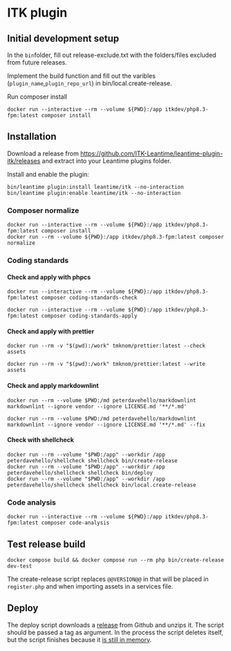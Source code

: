 # ITK plugin

## Initial development setup

In the `bin`folder, fill out release-exclude.txt with the folders/files excluded from future releases.

Implement the build function and fill out the varibles (`plugin_name`,`plugin_repo_url`) in bin/local.create-release.

Run composer install

```shell name=development-install
docker run --interactive --rm --volume ${PWD}:/app itkdev/php8.3-fpm:latest composer install
```

## Installation

Download a release from <https://github.com/ITK-Leantime/leantime-plugin-itk/releases> and extract into your Leantime
plugins folder.

Install and enable the plugin:

``` shell
bin/leantime plugin:install leantime/itk --no-interaction
bin/leantime plugin:enable leantime/itk --no-interaction
```

### Composer normalize

```shell name=composer-normalize
docker run --interactive --rm --volume ${PWD}:/app itkdev/php8.3-fpm:latest composer install
docker run --rm --volume ${PWD}:/app itkdev/php8.3-fpm:latest composer normalize
```

### Coding standards

#### Check and apply with phpcs

```shell name=check-coding-standards
docker run --interactive --rm --volume ${PWD}:/app itkdev/php8.3-fpm:latest composer coding-standards-check
```

```shell name=apply-coding-standards
docker run --interactive --rm --volume ${PWD}:/app itkdev/php8.3-fpm:latest composer coding-standards-apply
```

#### Check and apply with prettier

```shell name=prettier-check
docker run --rm -v "$(pwd):/work" tmknom/prettier:latest --check assets
```

```shell name=prettier-apply
docker run --rm -v "$(pwd):/work" tmknom/prettier:latest --write assets
```

#### Check and apply markdownlint

```shell name=markdown-check
docker run --rm --volume $PWD:/md peterdavehello/markdownlint markdownlint --ignore vendor --ignore LICENSE.md '**/*.md'
```

```shell name=markdown-apply
docker run --rm --volume $PWD:/md peterdavehello/markdownlint markdownlint --ignore vendor --ignore LICENSE.md '**/*.md' --fix
```

#### Check with shellcheck

```shell name=shell-check
docker run --rm --volume "$PWD:/app" --workdir /app peterdavehello/shellcheck shellcheck bin/create-release
docker run --rm --volume "$PWD:/app" --workdir /app peterdavehello/shellcheck shellcheck bin/deploy
docker run --rm --volume "$PWD:/app" --workdir /app peterdavehello/shellcheck shellcheck bin/local.create-release
```

### Code analysis

```shell name=code-analysis
docker run --interactive --rm --volume ${PWD}:/app itkdev/php8.3-fpm:latest composer code-analysis
```

## Test release build

```shell name=test-create-release
docker compose build && docker compose run --rm php bin/create-release dev-test
```

The create-release script replaces `@@VERSION@@` in that will be placed in `register.php` and when importing assets in a
services file.

## Deploy

The deploy script downloads a [release](https://github.com/ITK-Leantime/leantime-dataexport/releases) from Github and
unzips it. The script should be passed a tag as argument. In the process the script deletes itself, but the script
finishes because it [is still in memory](https://linux.die.net/man/3/unlink).
